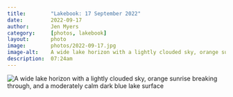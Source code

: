 ```yaml
---
title:        "Lakebook: 17 September 2022"
date:         2022-09-17
author:       Jen Myers
category:     [photos, lakebook]
layout:       photo
image:        photos/2022-09-17.jpg
image-alt:    A wide lake horizon with a lightly clouded sky, orange sunrise breaking through, and a moderately calm dark blue lake surface
description:  07:24am
---
```


<div><img alt="A wide lake horizon with a lightly clouded sky, orange sunrise breaking through, and a moderately calm dark blue lake surface" src="{{ site.baseurl }}/images/photos/2022-09-17.jpg" /></div>
